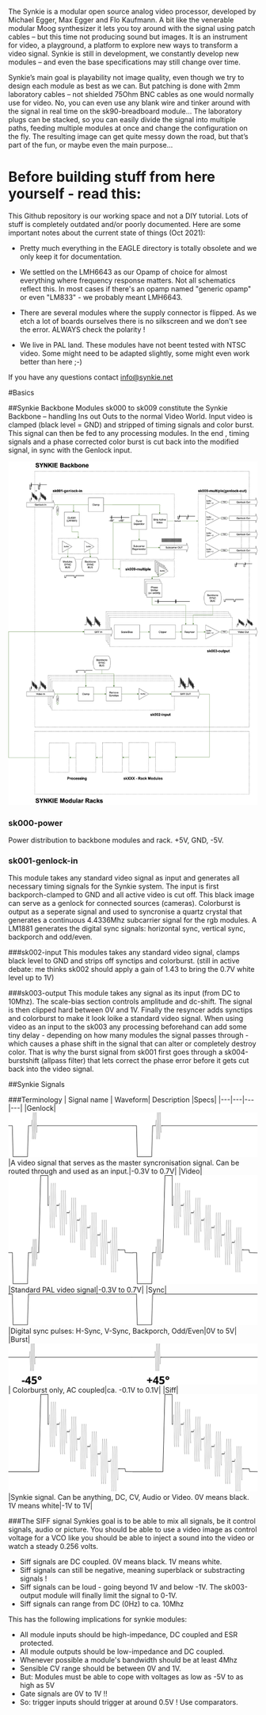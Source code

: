 The Synkie is a modular open source analog video processor, developed by Michael Egger, Max Egger and Flo Kaufmann. A bit like the venerable modular Moog synthesizer it lets you toy around with the signal using patch cables – but this time not producing sound but images. It is an instrument for video, a playground, a platform to explore new ways to transform a video signal. Synkie is still in development, we constantly develop new modules – and even the base specifications may still change over time. 

Synkie’s main goal is playability not image quality, even though we try to design each module as best as we can. But patching is done with 2mm laboratory cables – not shielded 75Ohm BNC cables as one would normally use for video. No, you can even use any blank wire and tinker around with the signal in real time on the sk90-breadboard module… The laboratory plugs can be stacked, so you can easily divide the signal into multiple paths, feeding multiple modules at once and change the configuration on the fly. The resulting image can get quite messy down the road, but that’s part of the fun, or maybe even the main purpose…

# Before building stuff from here yourself - read this:

This Github repository is our working space and not a DIY tutorial. Lots of stuff is completely outdated and/or poorly documented. Here are some important notes about the current state of things (Oct 2021):

- Pretty much everything in the EAGLE directory is totally obsolete and we only keep it for documentation.

- We settled on the LMH6643 as our Opamp of choice for almost everything where frequency response matters. Not all schematics reflect this. In most cases if there's an opamp named "generic opamp" or even "LM833" - we probably meant LMH6643.

- There are several modules where the supply connector is flipped. As we etch a lot of boards ourselves there is no silkscreen and we don't see the error. ALWAYS check the polarity !

- We live in PAL land. These modules have not beent tested with NTSC video. Some might need to be adapted slightly, some might even work better than here ;-)

If you have any questions contact [info@synkie.net]()


#Basics

##Synkie Backbone
Modules sk000 to sk009 constitute the Synkie Backbone – handling Ins out Outs to the normal Video World. Input video is clamped (black level = GND) and stripped of timing signals and color burst. This signal can then be fed to any processing modules.
In the end , timing signals and a phase corrected color burst is cut back into the modified signal, in sync with the Genlock input.

![](doc/backbone.png)

### sk000-power
Power distribution to backbone modules and rack. +5V, GND, -5V.
### sk001-genlock-in
This module takes any standard video signal as input and generates all necessary timing signals for the Synkie system. The input is first backporch-clamped to GND and all active video is cut off. This black image can serve as a genlock for connected sources (cameras). Colorburst is output as a seperate signal and used to syncronise a quartz crystal that generates a continuous 4.4336Mhz subcarrier signal for the rgb modules. A LM1881 generates the digital sync signals: horizontal sync, vertical sync, backporch and odd/even.

###sk002-input
This modules takes any standard video signal, clamps black level to GND and strips off synctips and colorburst. (still in active debate: me thinks sk002 should apply a gain of 1.43 to bring the 0.7V white level up to 1V)

###sk003-output
This module takes any signal as its input (from DC to 10Mhz). The scale-bias section controls amplitude and dc-shift. The signal is then clipped hard between 0V and 1V. Finally the resyncer adds synctips and colorburst to make it look loike a standard video signal. 
When using video as an input to the sk003 any processing beforehand can add some tiny delay - depending on how many modules the signal passes through -  which causes a phase shift in the signal that can alter or completely destroy color. That is why the burst signal from sk001 first goes through a sk004-burstshift (allpass filter) that lets correct the phase error before it gets cut back into the video signal.

##Synkie Signals

###Terminology
| Signal name | Waveform| Description  |Specs|
|---|---|---|---|
|Genlock|![](doc/genlock.svg)|A video signal that serves as the master syncronisation signal. Can be routed through and used as an input.|-0.3V to 0.7V|
|Video|![](doc/video.svg)|Standard PAL video signal|-0.3V to 0.7V|
|Sync| ![](doc/sync.svg)|Digital sync pulses: H-Sync, V-Sync, Backporch, Odd/Even|0V to 5V|
|Burst|![](doc/burst.svg)| Colorburst only, AC coupled|ca. -0.1V to 0.1V|
|Siff| ![](doc/siff.svg)|Synkie signal. Can be anything, DC, CV, Audio or Video. 0V means black. 1V means white|-1V to 1V|

###The SIFF signal
Synkies goal is to be able to mix all signals, be it control signals, audio or picture. You should be able to use a video image as control voltage for a VCO like you should be able to inject a sound into the video or watch a steady 0.256 volts.

* Siff signals are DC coupled. 0V means black. 1V means white.
* Siff signals can still be negative, meaning superblack or substracting signals !
* Siff signals can be loud - going beyond 1V and below -1V. The sk003-output module will finally limit the signal to 0-1V.
* Siff signals can range from DC (0Hz) to ca. 10Mhz

This has the following implications for synkie modules:

* All module inputs should be high-impedance, DC coupled and ESR protected.
* All module outputs should be low-impedance and DC coupled.
* Whenever possible a module's bandwidth should be at least 4Mhz
* Sensible CV range should be between 0V and 1V.
* But: Modules must be able to cope with voltages as low as -5V to as high as 5V
* Gate signals are 0V to 1V !!
* So: trigger inputs should trigger at around 0.5V ! Use comparators.
